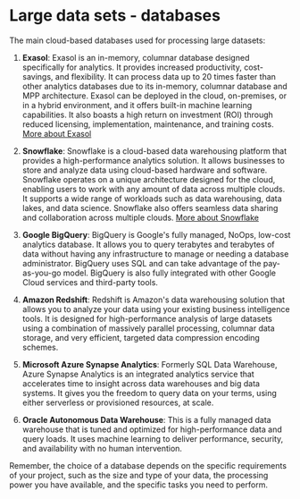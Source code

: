 # Large data sets - databases

The main cloud-based databases used for processing large datasets:

1. **Exasol**: Exasol is an in-memory, columnar database designed specifically for analytics. It provides increased productivity, cost-savings, and flexibility. It can process data up to 20 times faster than other analytics databases due to its in-memory, columnar database and MPP architecture. Exasol can be deployed in the cloud, on-premises, or in a hybrid environment, and it offers built-in machine learning capabilities. It also boasts a high return on investment (ROI) through reduced licensing, implementation, maintenance, and training costs. [More about Exasol](https://www.exasol.com/)

2. **Snowflake**: Snowflake is a cloud-based data warehousing platform that provides a high-performance analytics solution. It allows businesses to store and analyze data using cloud-based hardware and software. Snowflake operates on a unique architecture designed for the cloud, enabling users to work with any amount of data across multiple clouds. It supports a wide range of workloads such as data warehousing, data lakes, and data science. Snowflake also offers seamless data sharing and collaboration across multiple clouds. [More about Snowflake](https://www.snowflake.com/)

3. **Google BigQuery**: BigQuery is Google's fully managed, NoOps, low-cost analytics database. It allows you to query terabytes and terabytes of data without having any infrastructure to manage or needing a database administrator. BigQuery uses SQL and can take advantage of the pay-as-you-go model. BigQuery is also fully integrated with other Google Cloud services and third-party tools.

4. **Amazon Redshift**: Redshift is Amazon's data warehousing solution that allows you to analyze your data using your existing business intelligence tools. It is designed for high-performance analysis of large datasets using a combination of massively parallel processing, columnar data storage, and very efficient, targeted data compression encoding schemes.

5. **Microsoft Azure Synapse Analytics**: Formerly SQL Data Warehouse, Azure Synapse Analytics is an integrated analytics service that accelerates time to insight across data warehouses and big data systems. It gives you the freedom to query data on your terms, using either serverless or provisioned resources, at scale.

6. **Oracle Autonomous Data Warehouse**: This is a fully managed data warehouse that is tuned and optimized for high-performance data and query loads. It uses machine learning to deliver performance, security, and availability with no human intervention.

Remember, the choice of a database depends on the specific requirements of your project, such as the size and type of your data, the processing power you have available, and the specific tasks you need to perform.